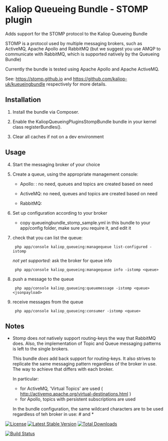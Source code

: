 # Kaliop Queueing Bundle - STOMP plugin

Adds support for the STOMP protocol to the Kaliop Queueing Bundle

STOMP is a protocol used by multiple messaging brokers, such as ActiveMQ, Apache Apollo and RabbitMQ (but we suggest you
use AMQP to communicate with RabbitMQ, which is supported natively by the Queueing Bundle)

Currently the bundle is tested using Apache Apollo and Apache ActiveMQ.

See: https://stomp.github.io and https://github.com/kaliop-uk/kueueingbundle respectively for more details.


## Installation

1. Install the bundle via Composer.

2. Enable the KaliopQueueingPluginsStompBundle bundle in your kernel class registerBundles().

3. Clear all caches if not on a dev environment


## Usage

4. Start the messaging broker of your choice

5. Create a queue, using the appropriate management console:

    * Apollo: : no need, queues and topics are created based on need

    * ActiveMQ: no need, queues and topics are created based on need

    * RabbitMQ:

6. Set up configuration according to your broker

    - copy queueingbundle_stomp_sample.yml in this bundle to your app/config folder, make sure you require it, and edit it

7. check that you can list the queue:

        php app/console kaliop_queueing:managequeue list-configured -istomp

   *not yet supported:* ask the broker for queue info

        php app/console kaliop_queueing:managequeue info -istomp <queue>

8. push a message to the queue

        php app/console kaliop_queueing:queuemessage -istomp <queue> <jsonpayload>

9. receive messages from the queue

        php app/console kaliop_queueing:consumer -istomp <queue>


## Notes

* Stomp does *not* natively support routing-keys the way that RabbitMQ does.
    Also, the implementation of Topic and Queue messaging patterns is left to the single brokers.

    This bundle *does* add back support for routing-keys. It also strives to replicate the same messaging pattern
    regardless of the broker in use. The way to achieve that differs with each broker.

    In particular:

    - for ActiveMQ, 'Virtual Topics' are used ( http://activemq.apache.org/virtual-destinations.html )
    - for Apollo, topics with persistent subscriptions are used

    In the bundle configuration, the same wildcard characters are to be used regardless of teh broker in use: # and *

[![License](https://poser.pugx.org/kaliop/queueingbundle-stomp/license)](https://packagist.org/packages/kaliop/queueingbundle-stomp)
[![Latest Stable Version](https://poser.pugx.org/kaliop/queueingbundle-stomp/v/stable)](https://packagist.org/packages/kaliop/queueingbundle-stomp)
[![Total Downloads](https://poser.pugx.org/kaliop/queueingbundle-stomp/downloads)](https://packagist.org/packages/kaliop/queueingbundle-stomp)

[![Build Status](https://travis-ci.org/kaliop-uk/queueingbundle-stomp.svg?branch=master)](https://travis-ci.org/kaliop-uk/queueingbundle-stomp)
